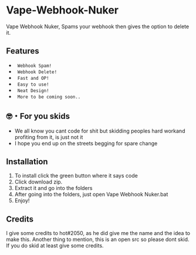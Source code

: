 # Vape-Webhook-Nuker
Vape Webhook Nuker, Spams your webhook then gives the option to delete it.

## Features

* ` Webhook Spam!`
* ` Webhook Delete!`
* ` Fast and OP!`
* ` Easy to use!`
* ` Neat Design!`
* ` More to be coming soon..`

## 🤓・For you skids
* We all know you cant code for shit but skidding peoples hard workand profiting from it, is just not it 
* I hope you end up on the streets begging for spare change

## Installation 

1. To install click the green button where it says code
2. Click download zip.
3. Extract it and go into the folders
4. After going into the folders, just open Vape Webhook Nuker.bat
5. Enjoy!

## Credits

I give some credits to hot#2050, as he did give me the name and the idea to make this.
Another thing to mention, this is an open src so please dont skid.
If you do skid at least give some credits.

